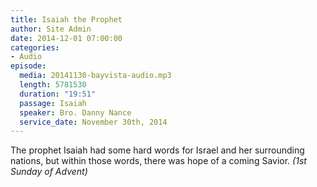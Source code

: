 ```yaml
---
title: Isaiah the Prophet
author: Site Admin
date: 2014-12-01 07:00:00
categories:
- Audio
episode:
  media: 20141130-bayvista-audio.mp3
  length: 5781530
  duration: "19:51"
  passage: Isaiah
  speaker: Bro. Danny Nance
  service_date: November 30th, 2014
---
```

The prophet Isaiah had some hard words for Israel and her surrounding nations, but within those words, there was hope of a coming Savior. _(1st Sunday of Advent)_